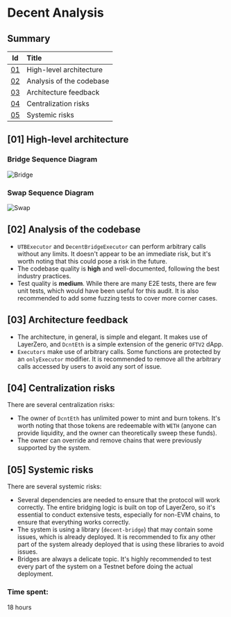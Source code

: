 # Decent Analysis

## Summary

| Id  | Title                      |
|:---:|:---------------------------|
| [01](#01-high-level-architecture) | High-level architecture |
| [02](#02-analysis-of-the-codebase) | Analysis of the codebase |
| [03](#03-architecture-feedback) | Architecture feedback |
| [04](#04-centralization-risks) | Centralization risks |
| [05](#05-systemic-risks) | Systemic risks |

## [01] High-level architecture

### Bridge Sequence Diagram
![Bridge](https://i.imgur.com/x0XUc6K.png)

### Swap Sequence Diagram
![Swap](https://i.imgur.com/ELmat2m.png)

## [02] Analysis of the codebase

- `UTBExecutor` and `DecentBridgeExecutor` can perform arbitrary calls without any limits. It doesn't appear to be an immediate risk, but it's worth noting that this could pose a risk in the future.
- The codebase quality is **high** and well-documented, following the best industry practices.
- Test quality is **medium**. While there are many E2E tests, there are few unit tests, which would have been useful for this audit. It is also recommended to add some fuzzing tests to cover more corner cases.

## [03] Architecture feedback

- The architecture, in general, is simple and elegant. It makes use of LayerZero, and `DcntEth` is a simple extension of the generic `OFTV2` dApp.
- `Executors` make use of arbitrary calls. Some functions are protected by an `onlyExecutor` modifier. It is recommended to remove all the arbitrary calls accessed by users to avoid any sort of issue.

## [04] Centralization risks

There are several centralization risks:

- The owner of `DcntEth` has unlimited power to mint and burn tokens. It's worth noting that those tokens are redeemable with `WETH` (anyone can provide liquidity, and the owner can theoretically sweep these funds).
- The owner can override and remove chains that were previously supported by the system.

## [05] Systemic risks

There are several systemic risks:

- Several dependencies are needed to ensure that the protocol will work correctly. The entire bridging logic is built on top of LayerZero, so it's essential to conduct extensive tests, especially for non-EVM chains, to ensure that everything works correctly.
- The system is using a library (`decent-bridge`) that may contain some issues, which is already deployed. It is recommended to fix any other part of the system already deployed that is using these libraries to avoid issues.
- Bridges are always a delicate topic. It's highly recommended to test every part of the system on a Testnet before doing the actual deployment.


### Time spent:
18 hours